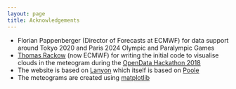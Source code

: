```yaml
---
layout: page
title: Acknowledgements
---
```


- Florian Pappenberger (Director of Forecasts at ECMWF) for data support around Tokyo 2020 and Paris 2024 Olympic and Paralympic Games
- [Thomas Rackow](https://www.ecmwf.int/en/about/who-we-are/staff-profiles/thomas-rackow) (now ECMWF) for writing the initial code to visualise clouds in the meteogram during the [OpenData Hackathon 2018](https://github.com/OpenDataHack2018org/prob_meteogram)
- The website is based on [Lanyon](https://github.com/poole/lanyon) which itself is based on [Poole](https://getpoole.com/)
- The meteograms are created using [matplotlib](https://matplotlib.org/)